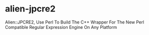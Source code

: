 # alien-jpcre2
Alien::JPCRE2, Use Perl To Build The C++ Wrapper For The New Perl Compatible Regular Expression Engine On Any Platform
